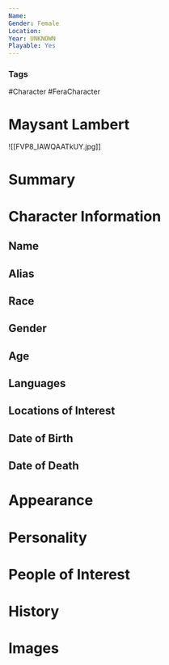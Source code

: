 ```yaml
---
Name: 
Gender: Female
Location: 
Year: UNKNOWN
Playable: Yes
---
```


### Tags
#Character #FeraCharacter 

# Maysant Lambert
![[FVP8_IAWQAATkUY.jpg]]

# Summary


# Character Information

## Name

## Alias

## Race

## Gender

## Age

## Languages

## Locations of Interest

## Date of Birth

## Date of Death

# Appearance

# Personality

# People of Interest

# History

# Images

